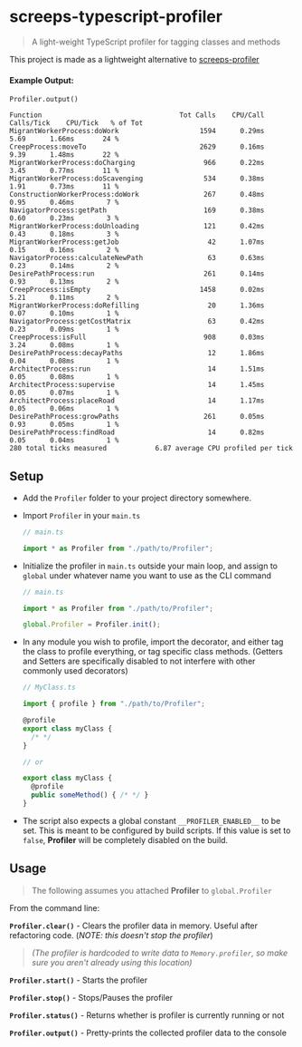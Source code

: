 # screeps-typescript-profiler
> A light-weight TypeScript profiler for tagging classes and methods


This project is made as a lightweight alternative to [screeps-profiler](https://github.com/gdborton/screeps-profiler)

#### Example Output:
```
Profiler.output()

Function                                  Tot Calls    CPU/Call  Calls/Tick    CPU/Tick   % of Tot
MigrantWorkerProcess:doWork                    1594      0.29ms        5.69      1.66ms       24 %
CreepProcess:moveTo                            2629      0.16ms        9.39      1.48ms       22 %
MigrantWorkerProcess:doCharging                 966      0.22ms        3.45      0.77ms       11 %
MigrantWorkerProcess:doScavenging               534      0.38ms        1.91      0.73ms       11 %
ConstructionWorkerProcess:doWork                267      0.48ms        0.95      0.46ms        7 %
NavigatorProcess:getPath                        169      0.38ms        0.60      0.23ms        3 %
MigrantWorkerProcess:doUnloading                121      0.42ms        0.43      0.18ms        3 %
MigrantWorkerProcess:getJob                      42      1.07ms        0.15      0.16ms        2 %
NavigatorProcess:calculateNewPath                63      0.63ms        0.23      0.14ms        2 %
DesirePathProcess:run                           261      0.14ms        0.93      0.13ms        2 %
CreepProcess:isEmpty                           1458      0.02ms        5.21      0.11ms        2 %
MigrantWorkerProcess:doRefilling                 20      1.36ms        0.07      0.10ms        1 %
NavigatorProcess:getCostMatrix                   63      0.42ms        0.23      0.09ms        1 %
CreepProcess:isFull                             908      0.03ms        3.24      0.08ms        1 %
DesirePathProcess:decayPaths                     12      1.86ms        0.04      0.08ms        1 %
ArchitectProcess:run                             14      1.51ms        0.05      0.08ms        1 %
ArchitectProcess:supervise                       14      1.45ms        0.05      0.07ms        1 %
ArchitectProcess:placeRoad                       14      1.17ms        0.05      0.06ms        1 %
DesirePathProcess:growPaths                     261      0.05ms        0.93      0.05ms        1 %
DesirePathProcess:findRoad                       14      0.82ms        0.05      0.04ms        1 %
280 total ticks measured			6.87 average CPU profiled per tick
```

## Setup

- Add the `Profiler` folder to your project directory somewhere. 

- Import `Profiler` in your `main.ts`
  ```typescript
  // main.ts

  import * as Profiler from "./path/to/Profiler";
  ```

- Initialize the profiler in `main.ts` outside your main loop, and assign to `global` under whatever name you want to use as the CLI command

  ```typescript
  // main.ts

  import * as Profiler from "./path/to/Profiler";

  global.Profiler = Profiler.init();
  ```

- In any module you wish to profile, import the decorator, and either tag the class to profile everything, or tag specific class methods.  (Getters and Setters are specifically disabled to not interfere with other commonly used decorators)

  ```typescript
  // MyClass.ts

  import { profile } from "./path/to/Profiler";

  @profile
  export class myClass {
    /* */
  }

  // or

  export class myClass {
    @profile
    public someMethod() { /* */ }
  }
  ```
  
- The script also expects a global constant `__PROFILER_ENABLED__` to be set.  This is meant to be configured by build scripts.  If this value is set to `false`, **Profiler** will be completely disabled on the build.

## Usage

> The following assumes you attached **Profiler** to `global.Profiler`

From the command line:

**`Profiler.clear()`** - Clears the profiler data in memory.  Useful after refactoring code. (*NOTE: this doesn't stop the profiler*)

> *(The profiler is hardcoded to write data to `Memory.profiler`, so make sure you aren't already using this location)*

**`Profiler.start()`** - Starts the profiler

**`Profiler.stop()`** - Stops/Pauses the profiler

**`Profiler.status()`** - Returns whether is profiler is currently running or not

**`Profiler.output()`** - Pretty-prints the collected profiler data to the console
